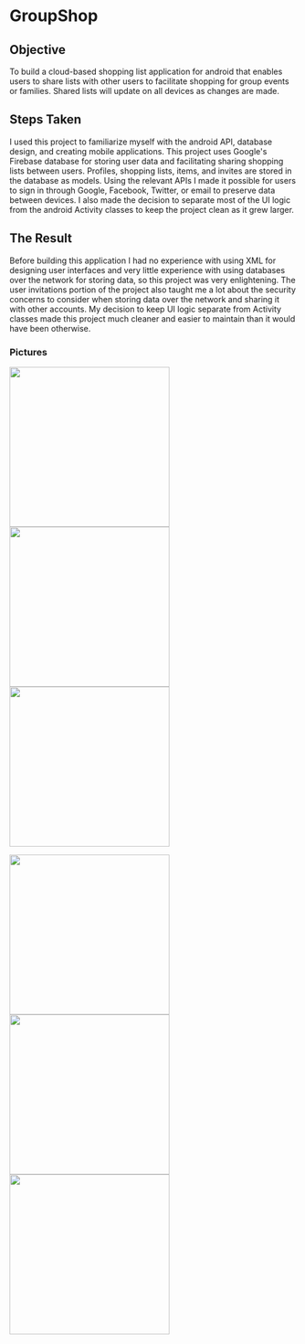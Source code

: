 # GroupShop

## Objective
To build a cloud-based shopping list application for android that enables users to share lists with other users to facilitate shopping for group events or families. Shared lists will update on all devices as changes are made.

## Steps Taken
I used this project to familiarize myself with the android API, database design, and creating mobile applications. This project uses Google's Firebase database for storing user data and facilitating sharing shopping lists between users. Profiles, shopping lists, items, and invites are stored in the database as models. Using the relevant APIs I made it possible for users to sign in through Google, Facebook, Twitter, or email to preserve data between devices. I also made the decision to separate most of the UI logic from the android Activity classes to keep the project clean as it grew larger.

## The Result
Before building this application I had no experience with using XML for designing user interfaces and very little experience with using databases over the network for storing data, so this project was very enlightening. The user invitations portion of the project also taught me a lot about the security concerns to consider when storing data over the network and sharing it with other accounts. My decision to keep UI logic separate from Activity classes made this project much cleaner and easier to maintain than it would have been otherwise. 

### Pictures
<img src="https://i.imgur.com/ApXOioc.jpg" width="280"> <img src="https://i.imgur.com/AQ3JWqa.jpg" width="280"> <img src="https://i.imgur.com/2jigSY5.jpg" width="280">

<img src="https://i.imgur.com/tpXXBVT.jpg" width="280"> <img src="https://i.imgur.com/CHIYQn7.jpg" width="280"> <img src="https://i.imgur.com/7lCn9bu.jpg" width="280">
